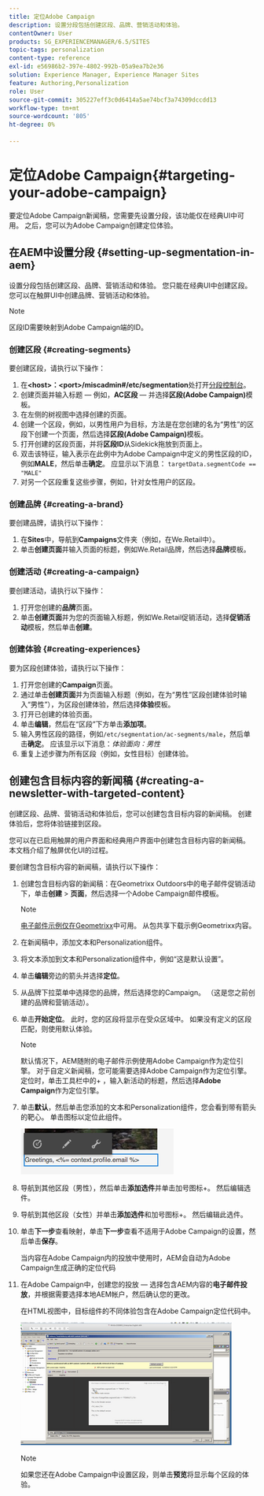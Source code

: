 ```yaml
---
title: 定位Adobe Campaign
description: 设置分段包括创建区段、品牌、营销活动和体验。
contentOwner: User
products: SG_EXPERIENCEMANAGER/6.5/SITES
topic-tags: personalization
content-type: reference
exl-id: e56986b2-397e-4802-992b-05a9ea7b2e36
solution: Experience Manager, Experience Manager Sites
feature: Authoring,Personalization
role: User
source-git-commit: 305227eff3c0d6414a5ae74bcf3a74309dccdd13
workflow-type: tm+mt
source-wordcount: '805'
ht-degree: 0%

---
```


# 定位Adobe Campaign{#targeting-your-adobe-campaign}

要定位Adobe Campaign新闻稿，您需要先设置分段，该功能仅在经典UI中可用。 之后，您可以为Adobe Campaign创建定位体验。

## 在AEM中设置分段 {#setting-up-segmentation-in-aem}

设置分段包括创建区段、品牌、营销活动和体验。 您只能在经典UI中创建区段。 您可以在触屏UI中创建品牌、营销活动和体验。

>[!NOTE]
>
>区段ID需要映射到Adobe Campaign端的ID。

### 创建区段 {#creating-segments}

要创建区段，请执行以下操作：

1. 在&#x200B;**&lt;host>：&lt;port>/miscadmin#/etc/segmentation**&#x200B;处打开[分段控制台](http://localhost:4502/miscadmin#/etc/segmentation)。
1. 创建页面并输入标题 — 例如，**AC区段** — 并选择&#x200B;**区段(Adobe Campaign)**&#x200B;模板。
1. 在左侧的树视图中选择创建的页面。
1. 创建一个区段，例如，以男性用户为目标，方法是在您创建的名为“男性”的区段下创建一个页面，然后选择&#x200B;**区段(Adobe Campaign)**&#x200B;模板。
1. 打开创建的区段页面，并将&#x200B;**区段ID**&#x200B;从Sidekick拖放到页面上。
1. 双击该特征，输入表示在此例中为Adobe Campaign中定义的男性区段的ID，例如&#x200B;**MALE**，然后单击&#x200B;**确定**。 应显示以下消息： `targetData.segmentCode == "MALE"`
1. 对另一个区段重复这些步骤，例如，针对女性用户的区段。

### 创建品牌 {#creating-a-brand}

要创建品牌，请执行以下操作：

1. 在&#x200B;**Sites**&#x200B;中，导航到&#x200B;**Campaigns**&#x200B;文件夹（例如，在We.Retail中）。
1. 单击&#x200B;**创建页面**&#x200B;并输入页面的标题，例如We.Retail品牌，然后选择&#x200B;**品牌**&#x200B;模板。

### 创建活动 {#creating-a-campaign}

要创建活动，请执行以下操作：

1. 打开您创建的&#x200B;**品牌**&#x200B;页面。
1. 单击&#x200B;**创建页面**&#x200B;并为您的页面输入标题，例如We.Retail促销活动，选择&#x200B;**促销活动**&#x200B;模板，然后单击&#x200B;**创建**。

### 创建体验 {#creating-experiences}

要为区段创建体验，请执行以下操作：

1. 打开您创建的&#x200B;**Campaign**&#x200B;页面。
1. 通过单击&#x200B;**创建页面**&#x200B;并为页面输入标题（例如，在为“男性”区段创建体验时输入“男性”），为区段创建体验，然后选择&#x200B;**体验**&#x200B;模板。
1. 打开已创建的体验页面。
1. 单击&#x200B;**编辑**，然后在“区段”下方单击&#x200B;**添加项**。
1. 输入男性区段的路径，例如`/etc/segmentation/ac-segments/male`，然后单击&#x200B;**确定**。 应该显示以下消息：*体验面向：男性*
1. 重复上述步骤为所有区段（例如，女性目标）创建体验。

## 创建包含目标内容的新闻稿 {#creating-a-newsletter-with-targeted-content}

创建区段、品牌、营销活动和体验后，您可以创建包含目标内容的新闻稿。 创建体验后，您将体验链接到区段。

您可以在已启用触屏的用户界面和经典用户界面中创建包含目标内容的新闻稿。 本文档介绍了触屏优化UI的过程。

要创建包含目标内容的新闻稿，请执行以下操作：

1. 创建包含目标内容的新闻稿：在Geometrixx Outdoors中的电子邮件促销活动下，单击&#x200B;**创建** > **页面**，然后选择一个Adobe Campaign邮件模板。

   >[!NOTE]
   >
   >[电子邮件示例仅在Geometrixx](/help/sites-developing/we-retail.md#weretail)中可用。 从包共享下载示例Geometrixx内容。

1. 在新闻稿中，添加文本和Personalization组件。
1. 将文本添加到文本和Personalization组件中，例如“这是默认设置”。
1. 单击&#x200B;**编辑**&#x200B;旁边的箭头并选择&#x200B;**定位**。
1. 从品牌下拉菜单中选择您的品牌，然后选择您的Campaign。 （这是您之前创建的品牌和营销活动）。
1. 单击&#x200B;**开始定位**。 此时，您的区段将显示在受众区域中。 如果没有定义的区段匹配，则使用默认体验。

   >[!NOTE]
   >
   >默认情况下，AEM随附的电子邮件示例使用Adobe Campaign作为定位引擎。 对于自定义新闻稿，您可能需要选择Adobe Campaign作为定位引擎。 定位时，单击工具栏中的+ ，输入新活动的标题，然后选择&#x200B;**Adobe Campaign**&#x200B;作为定位引擎。

1. 单击&#x200B;**默认**，然后单击您添加的文本和Personalization组件，您会看到带有箭头的靶心。 单击图标以定位此组件。

   ![chlimage_1-165](assets/chlimage_1-165.png)

1. 导航到其他区段（男性），然后单击&#x200B;**添加选件**&#x200B;并单击加号图标+。 然后编辑选件。
1. 导航到其他区段（女性）并单击&#x200B;**添加选件**&#x200B;和加号图标+。 然后编辑此选件。
1. 单击&#x200B;**下一步**&#x200B;查看映射，单击&#x200B;**下一步**&#x200B;查看不适用于Adobe Campaign的设置，然后单击&#x200B;**保存**。

   当内容在Adobe Campaign内的投放中使用时，AEM会自动为Adobe Campaign生成正确的定位代码

1. 在Adobe Campaign中，创建您的投放 — 选择包含AEM内容的&#x200B;**电子邮件投放**，并根据需要选择本地AEM帐户，然后确认您的更改。

   在HTML视图中，目标组件的不同体验包含在Adobe Campaign定位代码中。

   ![chlimage_1-166](assets/chlimage_1-166.png)

   >[!NOTE]
   >
   >如果您还在Adobe Campaign中设置区段，则单击&#x200B;**预览**&#x200B;将显示每个区段的体验。
